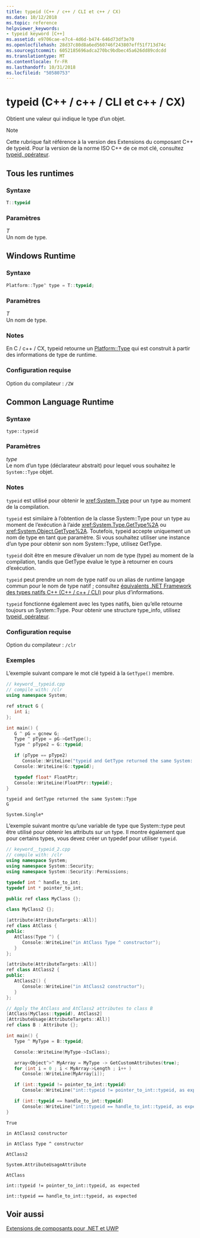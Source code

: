 ```yaml
---
title: typeid (C++ / c++ / CLI et c++ / CX)
ms.date: 10/12/2018
ms.topic: reference
helpviewer_keywords:
- typeid keyword [C++]
ms.assetid: e9706cae-e7c4-4d6d-b474-646d73df3e70
ms.openlocfilehash: 28d37c80d8a6ed560746f243807eff51f713d74c
ms.sourcegitcommit: 6052185696adca270bc9bdbec45a626dd89cdcdd
ms.translationtype: MT
ms.contentlocale: fr-FR
ms.lasthandoff: 10/31/2018
ms.locfileid: "50580753"
---
```

# <a name="typeid--ccli-and-ccx"></a>typeid (C++ / c++ / CLI et c++ / CX)

Obtient une valeur qui indique le type d’un objet.

> [!NOTE]
> Cette rubrique fait référence à la version des Extensions du composant C++ de typeid. Pour la version de la norme ISO C++ de ce mot clé, consultez [typeid, opérateur](../cpp/typeid-operator.md).

## <a name="all-runtimes"></a>Tous les runtimes

### <a name="syntax"></a>Syntaxe

```cpp
T::typeid
```

### <a name="parameters"></a>Paramètres

*T*<br/>
Un nom de type.

## <a name="windows-runtime"></a>Windows Runtime

### <a name="syntax"></a>Syntaxe

```cpp
Platform::Type^ type = T::typeid;
```

### <a name="parameters"></a>Paramètres

*T*<br/>
Un nom de type.

### <a name="remarks"></a>Notes

En C / c++ / CX, typeid retourne un [Platform::Type](../cppcx/platform-type-class.md) qui est construit à partir des informations de type de runtime.

### <a name="requirements"></a>Configuration requise

Option du compilateur : `/ZW`

## <a name="common-language-runtime"></a>Common Language Runtime

### <a name="syntax"></a>Syntaxe

```
type::typeid
```

### <a name="parameters"></a>Paramètres

*type*<br/>
Le nom d’un type (déclarateur abstrait) pour lequel vous souhaitez le `System::Type` objet.

### <a name="remarks"></a>Notes

`typeid` est utilisé pour obtenir le <xref:System.Type> pour un type au moment de la compilation.

`typeid` est similaire à l’obtention de la classe System::Type pour un type au moment de l’exécution à l’aide <xref:System.Type.GetType%2A> ou <xref:System.Object.GetType%2A>. Toutefois, typeid accepte uniquement un nom de type en tant que paramètre.  Si vous souhaitez utiliser une instance d’un type pour obtenir son nom System::Type, utilisez GetType.

`typeid` doit être en mesure d’évaluer un nom de type (type) au moment de la compilation, tandis que GetType évalue le type à retourner en cours d’exécution.

`typeid` peut prendre un nom de type natif ou un alias de runtime langage commun pour le nom de type natif ; consultez [équivalents .NET Framework des types natifs C++ (C++ / c++ / CLI)](../dotnet/dotnet-framework-equivalents-to-cpp-native-types-cpp-cli.md) pour plus d’informations.

`typeid` fonctionne également avec les types natifs, bien qu’elle retourne toujours un System::Type.  Pour obtenir une structure type_info, utilisez [typeid, opérateur](../cpp/typeid-operator.md).

### <a name="requirements"></a>Configuration requise

Option du compilateur : `/clr`

### <a name="examples"></a>Exemples

L’exemple suivant compare le mot clé typeid à la `GetType()` membre.

```cpp
// keyword__typeid.cpp
// compile with: /clr
using namespace System;

ref struct G {
   int i;
};

int main() {
   G ^ pG = gcnew G;
   Type ^ pType = pG->GetType();
   Type ^ pType2 = G::typeid;

   if (pType == pType2)
      Console::WriteLine("typeid and GetType returned the same System::Type");
   Console::WriteLine(G::typeid);

   typedef float* FloatPtr;
   Console::WriteLine(FloatPtr::typeid);
}
```

```Output
typeid and GetType returned the same System::Type
G

System.Single*
```

L’exemple suivant montre qu’une variable de type que System::type peut être utilisé pour obtenir les attributs sur un type.  Il montre également que pour certains types, vous devez créer un typedef pour utiliser `typeid`.

```cpp
// keyword__typeid_2.cpp
// compile with: /clr
using namespace System;
using namespace System::Security;
using namespace System::Security::Permissions;

typedef int ^ handle_to_int;
typedef int * pointer_to_int;

public ref class MyClass {};

class MyClass2 {};

[attribute(AttributeTargets::All)]
ref class AtClass {
public:
   AtClass(Type ^) {
      Console::WriteLine("in AtClass Type ^ constructor");
   }
};

[attribute(AttributeTargets::All)]
ref class AtClass2 {
public:
   AtClass2() {
      Console::WriteLine("in AtClass2 constructor");
   }
};

// Apply the AtClass and AtClass2 attributes to class B
[AtClass(MyClass::typeid), AtClass2]
[AttributeUsage(AttributeTargets::All)]
ref class B : Attribute {};

int main() {
   Type ^ MyType = B::typeid;

   Console::WriteLine(MyType->IsClass);

   array<Object^>^ MyArray = MyType -> GetCustomAttributes(true);
   for (int i = 0 ; i < MyArray->Length ; i++ )
      Console::WriteLine(MyArray[i]);

   if (int::typeid != pointer_to_int::typeid)
      Console::WriteLine("int::typeid != pointer_to_int::typeid, as expected");

   if (int::typeid == handle_to_int::typeid)
      Console::WriteLine("int::typeid == handle_to_int::typeid, as expected");
}
```

```Output
True

in AtClass2 constructor

in AtClass Type ^ constructor

AtClass2

System.AttributeUsageAttribute

AtClass

int::typeid != pointer_to_int::typeid, as expected

int::typeid == handle_to_int::typeid, as expected
```

## <a name="see-also"></a>Voir aussi

[Extensions de composants pour .NET et UWP](../windows/component-extensions-for-runtime-platforms.md)